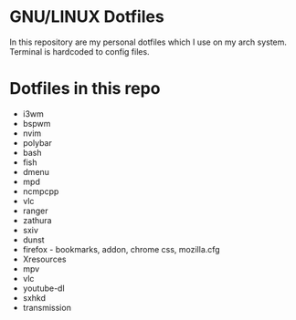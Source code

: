# GNU/LINUX Dotfiles

In this repository are my personal dotfiles which I use on my arch system. Terminal is hardcoded to config files.

# Dotfiles in this repo
+ i3wm
+ bspwm
+ nvim
+ polybar
+ bash
+ fish
+ dmenu
+ mpd
+ ncmpcpp
+ vlc
+ ranger
+ zathura
+ sxiv
+ dunst
+ firefox - bookmarks, addon, chrome css, mozilla.cfg
+ Xresources
+ mpv
+ vlc
+ youtube-dl
+ sxhkd
+ transmission

